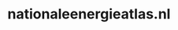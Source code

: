 ---
layout: post
title:  "nationaleenergieatlas.nl"
internal_url:  "/dutchgov/nationaleenergieatlas.nl.html"
categories: dutchgov
---